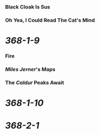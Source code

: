 ### Black Cloak Is Sus

### Oh Yea, I Could Read The Cat's Mind

# *368-1-9*

### Fire

### *Miles Jerner*'s Maps

### The *Caldur* Peaks Await

# *368-1-10*

# *368-2-1*
